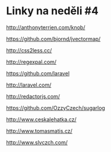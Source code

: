 <!--
title : Linky na neděli #4
author : Roman Ožana <ozana@omdesign.cz>
date : 2.6.2012 11:28:11
-->

# Linky na neděli #4

http://anthonyterrien.com/knob/
  
https://github.com/bjornd/jvectormap/
  
http://css2less.cc/
  
http://regexpal.com/
  
https://github.com/laravel
  
http://laravel.com/
  
http://redactorjs.com/
  
https://github.com/OzzyCzech/sugarlog
  
http://www.ceskalehatka.cz/
  
http://www.tomasmatis.cz/
  
http://www.slvczch.com/